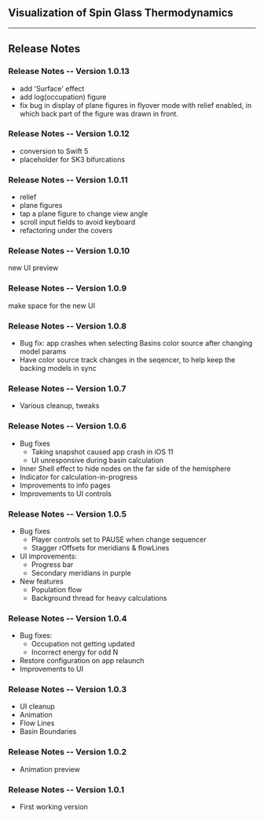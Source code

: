 ## Visualization of Spin Glass Thermodynamics 

---
## Release Notes

### Release Notes -- Version 1.0.13

* add 'Surface' effect
* add log(occupation) figure
* fix bug in display of plane figures in flyover mode with relief enabled, in which back part of the figure was drawn in front.

### Release Notes -- Version 1.0.12

* conversion to Swift 5
* placeholder for SK3 bifurcations

### Release Notes -- Version 1.0.11

* relief
* plane figures 
* tap a plane figure to change view angle
* scroll input fields to avoid keyboard
* refactoring under the covers

### Release Notes -- Version 1.0.10

new UI preview

### Release Notes -- Version 1.0.9

make space for the new UI

### Release Notes -- Version 1.0.8

* Bug fix: app crashes when selecting Basins color source after changing model params
* Have color source track changes in the seqencer, to help keep the backing models in sync

### Release Notes -- Version 1.0.7

* Various cleanup, tweaks

### Release Notes -- Version 1.0.6

* Bug fixes
  * Taking snapshot caused app crash in iOS 11
  * UI unresponsive during basin calculation
* Inner Shell effect to hide nodes on the far side of the hemisphere   
* Indicator for calculation-in-progress
* Improvements to info pages
* Improvements to UI controls

### Release Notes -- Version 1.0.5

* Bug fixes
  * Player controls set to PAUSE when change sequencer
  * Stagger rOffsets for meridians & flowLines
* UI improvements:
  * Progress bar
  * Secondary meridians in purple
* New features
  * Population flow
  * Background thread for heavy calculations

### Release Notes -- Version 1.0.4

* Bug fixes:
  * Occupation not getting updated
  * Incorrect energy for odd N
* Restore configuration on app relaunch
* Improvements to UI

### Release Notes -- Version 1.0.3

* UI cleanup
* Animation
* Flow Lines
* Basin Boundaries

### Release Notes -- Version 1.0.2

* Animation preview

### Release Notes -- Version 1.0.1

* First working version


    
